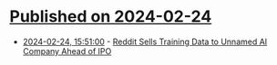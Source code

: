 # [Published on 2024-02-24](index.md)

* [2024-02-24, 15:51:00](https://soylentnews.org/article.pl?sid=24/02/23/1552247&from=rss) - [Reddit Sells Training Data to Unnamed AI Company Ahead of IPO](https://soylentnews.org/article.pl?sid=24/02/23/1552247&from=rss)
